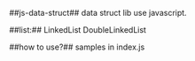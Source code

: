 ##js-data-struct##
data struct lib use javascript.

##list:##
LinkedList
DoubleLinkedList

##how to use?##
samples in index.js
